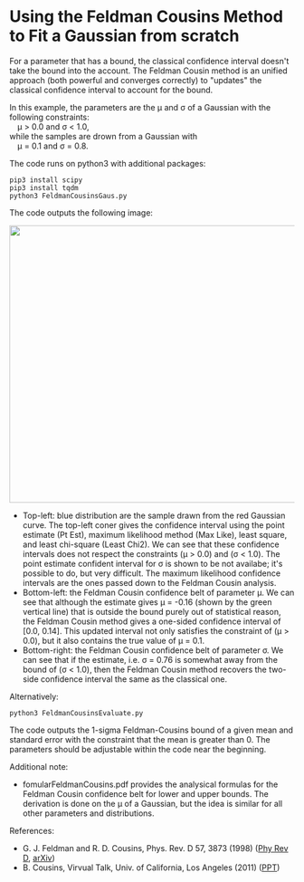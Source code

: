 # Using the Feldman Cousins Method to Fit a Gaussian from scratch
For a parameter that has a bound, the classical confidence interval doesn't take the bound into the account.
The Feldman Cousin method is an unified approach (both powerful and converges correctly) to "updates" the classical confidence interval to account for the bound.

In this example, the parameters are the &mu; and &sigma; of a Gaussian with the following constraints:<br/>
&ensp;&ensp;&mu; > 0.0 and &sigma; < 1.0,<br/>
while the samples are drown from a Gaussian with<br/>
&ensp;&ensp;&mu; = 0.1 and &sigma; = 0.8.

The code runs on python3 with additional packages:

    pip3 install scipy
    pip3 install tqdm
    python3 FeldmanCousinsGaus.py
The code outputs the following image:

<img src="https://github.com/SphericalCowww/Stat_FeldmanCousins/blob/master/gausFeldmanCousins_Display.png" width="630" height="490">

- Top-left: blue distribution are the sample drawn from the red Gaussian curve. The top-left coner gives the confidence interval using the point estimate (Pt Est), maximum likelihood method (Max Like), least square, and least chi-square (Least Chi2). We can see that these confidence intervals does not respect the constraints (&mu; > 0.0) and (&sigma; < 1.0). The point estimate confident interval for &sigma; is shown to be not availabe; it's possible to do, but very difficult. The maximum likelihood confidence intervals are the ones passed down to the Feldman Cousin analysis.
- Bottom-left: the Feldman Cousin confidence belt of parameter &mu;. We can see that although the estimate gives &mu; = -0.16 (shown by the green vertical line) that is outside the bound purely out of statistical reason, the Feldman Cousin method gives a one-sided confidence interval of [0.0, 0.14]. This updated interval not only satisfies the constraint of (&mu; > 0.0), but it also contains the true value of &mu; = 0.1.
- Bottom-right: the Feldman Cousin confidence belt of parameter &sigma;. We can see that if the estimate, i.e. &sigma; = 0.76 is somewhat away from the bound of (&sigma; < 1.0), then the Feldman Cousin method recovers the two-side confidence interval the same as the classical one.

Alternatively:

    python3 FeldmanCousinsEvaluate.py
The code outputs the 1-sigma Feldman-Cousins bound of a given mean and standard error with the constraint that the mean is greater than 0. The parameters should be adjustable within the code near the beginning.

Additional note:
- fomularFeldmanCousins.pdf provides the analysical formulas for the Feldman Cousin confidence belt for lower and upper bounds. The derivation is done on the &mu; of a Gaussian, but the idea is similar for all other parameters and distributions.



References:
- G. J. Feldman and R. D. Cousins, Phys. Rev. D 57, 3873 (1998) (<a href="https://journals.aps.org/prd/abstract/10.1103/PhysRevD.57.3873">Phy Rev D</a>, <a href="https://arxiv.org/abs/physics/9711021">arXiv</a>)
- B. Cousins, Virvual Talk, Univ. of California, Los Angeles (2011) (<a href="http://www.physics.ucla.edu/~cousins/stats/cousins_bounded_gaussian_virtual_talk_12sep2011.pdf">PPT</a>)
